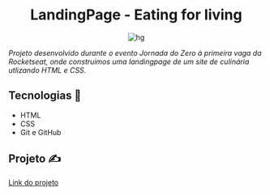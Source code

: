 <h1 align="center"> LandingPage - Eating for living </h1>
<p align="center"
<a href="https://ibb.co/8dNpRQD"><img src="https://i.ibb.co/8dNpRQD/hg.jpg" alt="hg" border="0"></a>
</p>

*Projeto desenvolvido durante o evento Jornada do Zero à primeira vaga da Rocketseat, onde construimos uma landingpage de um site de culinária utlizando HTML e CSS.*

  
 ## Tecnologias 🚀
- HTML
- CSS
- Git e GitHub
## Projeto ✍️
[Link do projeto](https://eatingliving.netlify.app/)
